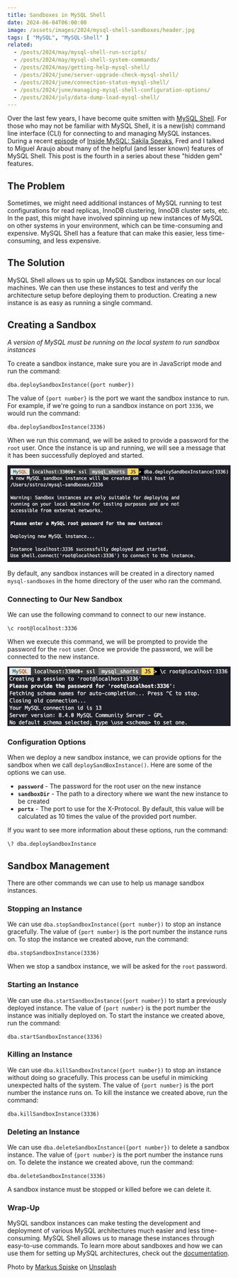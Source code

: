 ```yaml
---
title: Sandboxes in MySQL Shell
date: 2024-06-04T06:00:00
image: /assets/images/2024/mysql-shell-sandboxes/header.jpg
tags: [ "MySQL", "MySQL-Shell" ]
related:
  - /posts/2024/may/mysql-shell-run-scripts/
  - /posts/2024/may/mysql-shell-system-commands/
  - /posts/2024/may/getting-help-mysql-shell/
  - /posts/2024/june/server-upgrade-check-mysql-shell/
  - /posts/2024/june/connection-status-mysql-shell/
  - /posts/2024/june/managing-mysql-shell-configuration-options/
  - /posts/2024/july/data-dump-load-mysql-shell/
---
```


Over the last few years, I have become quite smitten with [MySQL Shell](https://dev.mysql.com/doc/mysql-shell/8.0/en/). For those who may not be familiar with MySQL Shell, it is a new(ish) command line interface (CLI) for connecting to and managing MySQL instances. During a recent [episode](https://insidemysql.libsyn.com/mysql-shell-does-all-the-things) of [Inside MySQL: Sakila Speaks](https://insidemysql.libsyn.com/), Fred and I talked to Miguel Araujo about many of the helpful (and lesser known) features of MySQL Shell. This post is the fourth in a series about these "hidden gem" features.

## The Problem

Sometimes, we might need additional instances of MySQL running to test configurations for read replicas, InnoDB clustering, InnoDB cluster sets, etc. In the past, this might have involved spinning up new instances of MySQL on other systems in your environment, which can be time-consuming and expensive. MySQL Shell has a feature that can make this easier, less time-consuming, and less expensive.

## The Solution

MySQL Shell allows us to spin up MySQL Sandbox instances on our local machines. We can then use these instances to test and verify the architecture setup before deploying them to production. Creating a new instance is as easy as running a single command.

## Creating a Sandbox

*A version of MySQL must be running on the local system to run sandbox instances*

To create a sandbox instance, make sure you are in JavaScript mode and run the command:

```shell
dba.deploySandboxInstance({port number})
```

The value of `{port number}` is the port we want the sandbox instance to run. For example, if we're going to run a sandbox instance on port `3336`, we would run the command:

```shell
dba.deploySandboxInstance(3336)
```

When we run this command, we will be asked to provide a password for the `root` user. Once the instance is up and running, we will see a message that it has been successfully deployed and started.

![Messages from creating a sandbox instance](/assets/images/2024/mysql-shell-sandboxes/img_01.png)

By default, any sandbox instances will be created in a directory named `mysql-sandboxes` in the home directory of the user who ran the command.

### Connecting to Our New Sandbox

We can use the following command to connect to our new instance.

```shell
\c root@localhost:3336
```

When we execute this command, we will be prompted to provide the password for the `root` user. Once we provide the password, we will be connected to the new instance.

![Connecting to the new sandbox instance](/assets/images/2024/mysql-shell-sandboxes/img_02.png)

### Configuration Options

When we deploy a new sandbox instance, we can provide options for the sandbox when we call `deploySandBoxInstance()`. Here are some of the options we can use.

* **`password`** - The password for the root user on the new instance
* **`sandboxDir`** - The path to a directory where we want the new instance to be created
* **`portx`** - The port to use for the X-Protocol. By default, this value will be calculated as 10 times the value of the provided port number.

If you want to see more information about these options, run the command:

```shell
\? dba.deploySandboxInstance
```

## Sandbox Management

There are other commands we can use to help us manage sandbox instances.

### Stopping an Instance

We can use `dba.stopSandboxInstance({port number})` to stop an instance gracefully. The value of `{port number}` is the port number the instance runs on. To stop the instance we created above, run the command:

```shell
dba.stopSandboxInstance(3336)
```

When we stop a sandbox instance, we will be asked for the `root` password.

### Starting an Instance

We can use `dba.startSandboxInstance({port number})` to start a previously deployed instance. The value of `{port number}` is the port number the instance was initially deployed on. To start the instance we created above, run the command:

```shell
dba.startSandboxInstance(3336)
```

### Killing an Instance

We can use `dba.killSandboxInstance({port number})` to stop an instance without doing so gracefully. This process can be useful in mimicking unexpected halts of the system. The value of `{port number}` is the port number the instance runs on. To kill the instance we created above, run the command:

```shell
dba.killSandboxInstance(3336)
```

### Deleting an Instance

We can use `dba.deleteSandboxInstance({port number})` to delete a sandbox instance. The value of `{port number}` is the port number the instance runs on. To delete the instance we created above, run the command:

```shell
dba.deleteSandboxInstance(3336)
```

A sandbox instance must be stopped or killed before we can delete it.

### Wrap-Up

MySQL sandbox instances can make testing the development and deployment of various MySQL architectures much easier and less time-consuming. MySQL Shell allows us to manage these instances through easy-to-use commands. To learn more about sandboxes and how we can use them for setting up MySQL architectures, check out the [documentation](https://dev.mysql.com/doc/mysql-shell/8.0/en/admin-api-sandboxes.html).

Photo by <a href="https://unsplash.com/@markusspiske?utm_content=creditCopyText&utm_medium=referral&utm_source=unsplash">Markus Spiske</a> on <a href="https://unsplash.com/photos/green-and-black-tractor-toy-KU3lOAiP-tQ?utm_content=creditCopyText&utm_medium=referral&utm_source=unsplash">Unsplash</a>
  